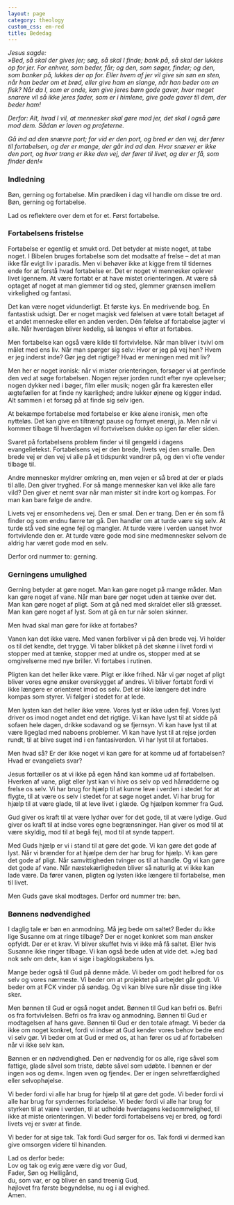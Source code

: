```yaml
---
layout: page
category: theology
custom_css: em-red
title: Bededag
---
```


*Jesus sagde:  
»Bed, så skal der gives jer; søg, så skal I finde; bank på, så skal der lukkes op for jer. For enhver, som beder, får; og den, som søger, finder; og den, som banker på, lukkes der op for. Eller hvem af jer vil give sin søn en sten, når han beder om et brød, eller give ham en slange, når han beder om en fisk? Når da I, som er onde, kan give jeres børn gode gaver, hvor meget snarere vil så ikke jeres fader, som er i himlene, give gode gaver til dem, der beder ham!*

*Derfor: Alt, hvad I vil, at mennesker skal gøre mod jer, det skal I også gøre mod dem. Sådan er loven og profeterne.*

*Gå ind ad den snævre port; for vid er den port, og bred er den vej, der fører til fortabelsen, og der er mange, der går ind ad den. Hvor snæver er ikke den port, og hvor trang er ikke den vej, der fører til livet, og der er få, som finder den!«*

### Indledning

Bøn, gerning og fortabelse. Min prædiken i dag vil handle om disse tre ord. Bøn, gerning og fortabelse.

Lad os reflektere over dem et for et. Først fortabelse.

### Fortabelsens fristelse

Fortabelse er egentlig et smukt ord. Det betyder at miste noget, at tabe noget. I Bibelen bruges fortabelse som det modsatte af frelse – det at man ikke får evigt liv i paradis. Men vi behøver ikke at kigge frem til tidernes ende for at forstå hvad fortabelse er. Det er noget vi mennesker oplever livet igennem. At være fortabt er at have mistet orienteringen. At være så optaget af noget at man glemmer tid og sted, glemmer grænsen imellem virkelighed og fantasi.

Det kan være noget vidunderligt. Et første kys. En medrivende bog. En fantastisk udsigt. Der er noget magisk ved følelsen at være totalt betaget af et andet menneske eller en anden verden. Dén følelse af fortabelse jagter vi alle. Når hverdagen bliver kedelig, så længes vi efter at fortabes.

Men fortabelse kan også være kilde til fortvivlelse. Når man bliver i tvivl om målet med ens liv. Når man spørger sig selv: Hvor er jeg på vej hen? Hvem er jeg inderst inde? Gør jeg det rigtige? Hvad er meningen med mit liv?

Men her er noget ironisk: når vi mister orienteringen, forsøger vi at genfinde den ved at søge fortabelsen. Nogen rejser jorden rundt efter nye oplevelser; nogen dykker ned i bøger, film eller musik; nogen går fra kæresten eller ægtefællen for at finde ny kærlighed; andre lukker øjnene og kigger indad. Alt sammen i et forsøg på at finde sig selv igen.

At bekæmpe fortabelse med fortabelse er ikke alene ironisk, men ofte nytteløs. Det kan give en tiltrængt pause og fornyet energi, ja. Men når vi kommer tilbage til hverdagen vil fortvivelsen dukke op igen før eller siden.

Svaret på fortabelsens problem finder vi til gengæld i dagens evangelietekst. Fortabelsens vej er den brede, livets vej den smalle. Den brede vej er den vej vi alle på et tidspunkt vandrer på, og den vi ofte vender tilbage til.

Andre mennesker myldrer omkring en, men vejen er så bred at der er plads til alle. Den giver tryghed. For så mange mennesker kan vel ikke alle fare vild? Den giver et nemt svar når man mister sit indre kort og kompas. For man kan bare følge de andre.

Livets vej er ensomhedens vej. Den er smal. Den er trang. Den er én som få finder og som endnu færre tør gå. Den handler om at turde være sig selv. At turde stå ved sine egne fejl og mangler. At turde være i verden uanset hvor fortvivlende den er. At turde være gode mod sine medmennesker selvom de aldrig har været gode mod en selv.

Derfor ord nummer to: gerning.

### Gerningens umulighed

Gerning betyder at gøre noget. Man kan gøre noget på mange måder. Man kan gøre noget af vane. Når man bare gør noget uden at tænke over det. Man kan gøre noget af pligt. Som at gå ned med skraldet eller slå græsset. Man kan gøre noget af lyst. Som at gå en tur når solen skinner.

Men hvad skal man gøre for ikke at fortabes?

Vanen kan det ikke være. Med vanen forbliver vi på den brede vej. Vi holder os til det kendte, det trygge. Vi taber blikket på det skønne i livet fordi vi stopper med at tænke, stopper med at undre os, stopper med at se omgivelserne med nye briller. Vi fortabes i rutinen.

Pligten kan det heller ikke være. Pligt er ikke frihed. Når vi gør noget af pligt bliver vores egne ønsker overskygget af andres. Vi bliver fortabt fordi vi ikke længere er orienteret imod os selv. Det er ikke længere det indre kompas som styrer. Vi følger i stedet for at lede.

Men lysten kan det heller ikke være. Vores lyst er ikke uden fejl. Vores lyst driver os imod noget andet end det rigtige. Vi kan have lyst til at sidde på sofaen hele dagen, drikke sodavand og se fjernsyn. Vi kan have lyst til at være ligeglad med naboens problemer. Vi kan have lyst til at rejse jorden rundt, til at blive suget ind i en fantasiverden. Vi har lyst til at fortabes.

Men hvad så? Er der ikke noget vi kan gøre for at komme ud af fortabelsen? Hvad er evangeliets svar?

Jesus fortæller os at vi ikke på egen hånd kan komme ud af fortabelsen. Hverken af vane, pligt eller lyst kan vi hive os selv op ved hårrødderne og frelse os selv. Vi har brug for hjælp til at kunne leve i verden i stedet for at flygte, til at være os selv i stedet for at søge noget andet. Vi har brug for hjælp til at være glade, til at leve livet i glæde. Og hjælpen kommer fra Gud.

Gud giver os kraft til at være lydhør over for det gode, til at være lydige. Gud giver os kraft til at indse vores egne begrænsninger. Han giver os mod til at være skyldig, mod til at begå fejl, mod til at synde tappert.

Med Guds hjælp er vi i stand til at gøre det gode. Vi kan gøre det gode af lyst. Når vi brænder for at hjælpe dem der har brug for hjælp. Vi kan gøre det gode af pligt. Når samvittigheden tvinger os til at handle. Og vi kan gøre det gode af vane. Når næstekærligheden bliver så naturlig at vi ikke kan lade være. Da fører vanen, pligten og lysten ikke længere til fortabelse, men til livet.

Men Guds gave skal modtages. Derfor ord nummer tre: bøn.

### Bønnens nødvendighed

I daglig tale er bøn en anmodning. Må jeg bede om saltet? Beder du ikke lige Susanne om at ringe tilbage? Der er noget konkret som man ønsker opfyldt. Der er et krav. Vi bliver skuffet hvis vi ikke må få saltet. Eller hvis Susanne ikke ringer tilbage. Vi kan også bede uden at vide det. »Jeg bad nok selv om det«, kan vi sige i bagklogskabens lys.

Mange beder også til Gud på denne måde. Vi beder om godt helbred for os selv og vores nærmeste. Vi beder om at projektet på arbejdet går godt. Vi beder om at FCK vinder på søndag. Og vi kan blive sure når disse ting ikke sker.

Men bønnen til Gud er også noget andet. Bønnen til Gud kan befri os. Befri os fra fortvivlelsen. Befri os fra krav og anmodning. Bønnen til Gud er modtagelsen af hans gave. Bønnen til Gud er den totale afmagt. Vi beder da ikke om noget konkret, fordi vi indser at Gud kender vores behov bedre end vi selv gør. Vi beder om at Gud er med os, at han fører os ud af fortabelsen når vi ikke selv kan.

Bønnen er en nødvendighed. Den er nødvendig for os alle, rige såvel som fattige, glade såvel som triste, døbte såvel som udøbte. I bønnen er der ingen »os og dem«. Ingen »ven og fjende«. Der er ingen selvretfærdighed eller selvophøjelse.

Vi beder fordi vi alle har brug for hjælp til at gøre det gode. Vi beder fordi vi alle har brug for syndernes forladelse. Vi beder fordi vi alle har brug for styrken til at være i verden, til at udholde hverdagens kedsommelighed, til ikke at miste orienteringen. Vi beder fordi fortabelsens vej er bred, og fordi livets vej er svær at finde.

Vi beder for at sige tak. Tak fordi Gud sørger for os. Tak fordi vi dermed kan give omsorgen videre til hinanden.

Lad os derfor bede:  
Lov og tak og evig ære være dig vor Gud,  
Fader, Søn og Helligånd,  
du, som var, er og bliver én sand treenig Gud,  
højlovet fra første begyndelse, nu og i al evighed.  
Amen.
